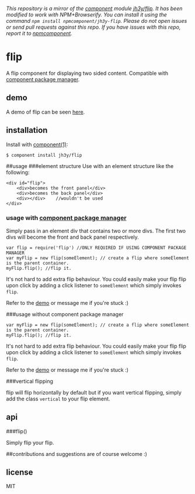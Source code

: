 *This repository is a mirror of the [component](http://component.io) module [jh3y/flip](http://github.com/jh3y/flip). It has been modified to work with NPM+Browserify. You can install it using the command `npm install npmcomponent/jh3y-flip`. Please do not open issues or send pull requests against this repo. If you have issues with this repo, report it to [npmcomponent](https://github.com/airportyh/npmcomponent).*
# flip

  A flip component for displaying two sided content. Compatible with [component package manager](https://github.com/component/component).

## demo
	
A demo of flip can be seen [here](http://jsfiddle.net/qCfVH/).

## installation

  Install with [component(1)](http://component.io):

    $ component install jh3y/flip

##usage
###element structure
Use with an element structure like the following:

	<div id="flip">
		<div>becomes the front panel</div>
		<div>becomes the back panel</div>
		<div></div>    //wouldn't be used
	</div>

### usage with [component package manager](https://github.com/component/component)
Simply pass in an element div that contains two or more divs. The first two divs will become the front and back panel respectively.

	var flip = require('flip') //ONLY REQUIRED IF USING COMPONENT PACKAGE MANAGER
	var myFlip = new flip(someElement); // create a flip where someElement is the parent container.
	myFlip.flip(); //flip it.

It's not hard to add extra flip behaviour. You could easily make your flip flip upon click by adding a click listener to `someElement` which simply invokes `flip`.

Refer to the [demo](http://jsfiddle.net/qCfVH/) or message me if you're stuck :)

###usage without component package manager

	var myFlip = new flip(someElement); // create a flip where someElement is the parent container.
	myFlip.flip(); //flip it.

It's not hard to add extra flip behaviour. You could easily make your flip flip upon click by adding a click listener to `someElement` which simply invokes `flip`.

Refer to the [demo](http://jsfiddle.net/qCfVH/) or message me if you're stuck :)

###vertical flipping

flip will flip horizontally by default but if you want vertical flipping, simply add the class `vertical` to your flip element.

## api

###flip()

Simply flip your flip.

##contributions
and suggestions are of course welcome :)

## license

  MIT

